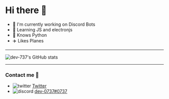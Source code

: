 # Hi there 👋

- 🔭 I'm currently working on Discord Bots 
- 🌱 Learning JS and electronjs
- 🧠 Knows Python
- ✈️ Likes Planes
---

![dev-737's GitHub stats](https://github-readme-stats.vercel.app/api?username=dev-737&show_icons=true&theme=tokyonight)

[//]: # "![snake gif](https://github.com/dev-737/dev-737/blob/output/github-contribution-grid-snake.svg)"
---
###  Contact me 🤝
- ![twitter](https://img.icons8.com/color/30/000000/twitter--v1.pn)  [Twitter](https://twitter.com/737_dev)
- ![discord](https://img.icons8.com/color/30/000000/discord--v2.png) [dev-0737#0737](https://discord.com/users/736482645931720765) 

<!--
**dev-737/dev-737** is a ✨ _special_ ✨ repository because its `README.md` (this file) appears on your GitHub profile.

Here are some ideas to get you started:

- 🔭 I’m currently working on ...
- 🌱 I’m currently learning ...
- 👯 I’m looking to collaborate on ...
- 🤔 I’m looking for help with ...
- 💬 Ask me about ...
- 📫 How to reach me: ...
- 😄 Pronouns: ...
- ⚡ Fun fact: ...
-->
